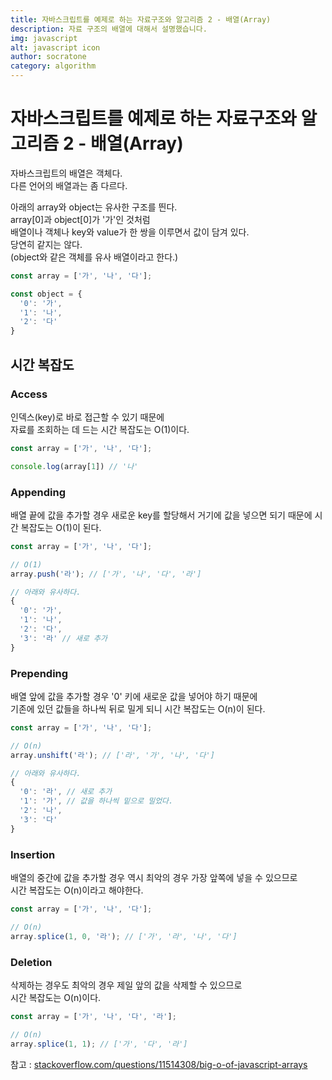 ```yaml
---
title: 자바스크립트를 예제로 하는 자료구조와 알고리즘 2 - 배열(Array)
description: 자료 구조의 배열에 대해서 설명했습니다.
img: javascript
alt: javascript icon
author: socratone
category: algorithm
---
```


# 자바스크립트를 예제로 하는 자료구조와 알고리즘 2 - 배열(Array)

자바스크립트의 배열은 객체다.  
다른 언어의 배열과는 좀 다르다.

아래의 array와 object는 유사한 구조를 띈다.  
array[0]과 object[0]가 '가'인 것처럼  
배열이나 객체나 key와 value가 한 쌍을 이루면서 값이 담겨 있다.  
당연히 같지는 않다.  
(object와 같은 객체를 유사 배열이라고 한다.)

```js
const array = ['가', '나', '다'];

const object = {
  '0': '가',
  '1': '나',
  '2': '다'
}
```

## 시간 복잡도

### Access

인덱스(key)로 바로 접근할 수 있기 때문에  
자료를 조회하는 데 드는 시간 복잡도는 O(1)이다.

```js
const array = ['가', '나', '다'];

console.log(array[1]) // '나'
```

### Appending

배열 끝에 값을 추가할 경우 새로운 key를 할당해서 거기에 값을 넣으면 되기 때문에 시간 복잡도는 O(1)이 된다.

```js
const array = ['가', '나', '다'];

// O(1)
array.push('라'); // ['가', '나', '다', '라']

// 아래와 유사하다.
{
  '0': '가',
  '1': '나',
  '2': '다',
  '3': '라' // 새로 추가
}
``` 

### Prepending

배열 앞에 값을 추가할 경우 '0' 키에 새로운 값을 넣어야 하기 때문에  
기존에 있던 값들을 하나씩 뒤로 밀게 되니 시간 복잡도는 O(n)이 된다.

```js
const array = ['가', '나', '다'];

// O(n)
array.unshift('라'); // ['라', '가', '나', '다']

// 아래와 유사하다.
{
  '0': '라', // 새로 추가
  '1': '가', // 값을 하나씩 밑으로 밀었다.
  '2': '나',
  '3': '다' 
}
```

### Insertion

배열의 중간에 값을 추가할 경우 역시 최악의 경우 가장 앞쪽에 넣을 수 있으므로  
시간 복잡도는 O(n)이라고 해야한다.

```js
const array = ['가', '나', '다'];

// O(n)
array.splice(1, 0, '라'); // ['가', '라', '나', '다']
```

### Deletion

삭제하는 경우도 최악의 경우 제일 앞의 값을 삭제할 수 있으므로  
시간 복잡도는 O(n)이다.

```js
const array = ['가', '나', '다', '라'];

// O(n)
array.splice(1, 1); // ['가', '다', '라']
```

참고 : [stackoverflow.com/questions/11514308/big-o-of-javascript-arrays](https://stackoverflow.com/questions/11514308/big-o-of-javascript-arrays)
